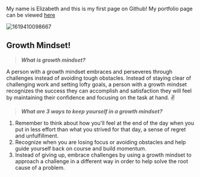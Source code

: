 My name is Elizabeth and this is my first page on Github! My portfolio page can be viewed [here](https://github.com/ehammes)

![1619410098667](https://user-images.githubusercontent.com/84824067/158040576-f0fc5fbd-5271-41ee-8831-ab785796dff5.png)

## Growth Mindset!

> ***What is growth mindset?***

A person with a growth mindset embraces and perseveres through challenges instead of avoiding tough obstacles. Instead of staying clear of challenging work and setting lofty goals, a person with a growth mindset recognizes the success they can accomplish and satisfaction they will feel by maintaining their confidence and focusing on the task at hand. :v:  

> ***What are 3 ways to keep yourself in a growth mindset?***

1. Remember to think about how you'll feel at the end of the day when you put in less effort than what you strived for that day, a sense of regret and unfulfillment.
2. Recognize when you are losing focus or avoiding obstacles and help guide yourself back on course and build momentum.
3. Instead of giving up, embrace challenges by using a growth mindset to approach a challenge in a different way in order to help solve the root cause of a problem.
